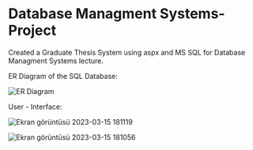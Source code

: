 # Database Managment Systems-Project

Created a Graduate Thesis System using aspx and MS SQL for Database Managment Systems lecture.

ER Diagram of the SQL Database:



![ER Diagram](https://user-images.githubusercontent.com/109238222/225352677-b00990cb-4345-4d7f-9c62-51f9d3236a32.png)

User - Interface:

![Ekran görüntüsü 2023-03-15 181119](https://user-images.githubusercontent.com/109238222/225353849-90d1f983-d0d5-418b-b3d9-a92c77ddc0b4.png)



![Ekran görüntüsü 2023-03-15 181056](https://user-images.githubusercontent.com/109238222/225353898-7f492d63-4244-4946-894f-9b75b57dbfe0.png)
